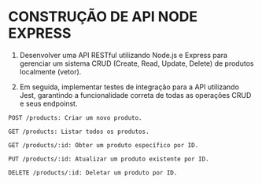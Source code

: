 # CONSTRUÇÃO DE API NODE EXPRESS

1. Desenvolver uma API RESTful utilizando Node.js e Express para gerenciar um sistema CRUD (Create, Read, Update, Delete) de produtos localmente (vetor). 

2. Em seguida, implementar testes de integração para a API utilizando Jest, garantindo a funcionalidade correta de todas as operações CRUD e seus endpoinst.

```
POST /products: Criar um novo produto.

GET /products: Listar todos os produtos.

GET /products/:id: Obter um produto específico por ID.

PUT /products/:id: Atualizar um produto existente por ID.

DELETE /products/:id: Deletar um produto por ID.
```